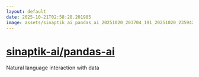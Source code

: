```yaml
---
layout: default
date: 2025-10-21T02:58:28.201985
image: assets/sinaptik_ai_pandas_ai_20251020_203704_191_20251020_235942--20251021T015942873--cropped.png
---
```


# [sinaptik-ai/pandas-ai](https://github.com/sinaptik-ai/pandas-ai/)

Natural language interaction with data
